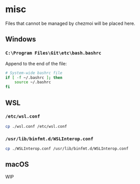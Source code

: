# misc

Files that cannot be managed by chezmoi will be placed here.

## Windows

### `C:\Program Files\Git\etc\bash.bashrc`

Append to the end of the file:

```bash
# System-wide bashrc file
if [ -f ~/.bashrc ]; then
    source ~/.bashrc
fi
```

## WSL

### `/etc/wsl.conf`

```bash
cp ./wsl.conf /etc/wsl.conf
```

### `/usr/lib/binfmt.d/WSLInterop.conf`

```bash
cp ./WSLInterop.conf /usr/lib/binfmt.d/WSLInterop.conf
```

## macOS

WIP

